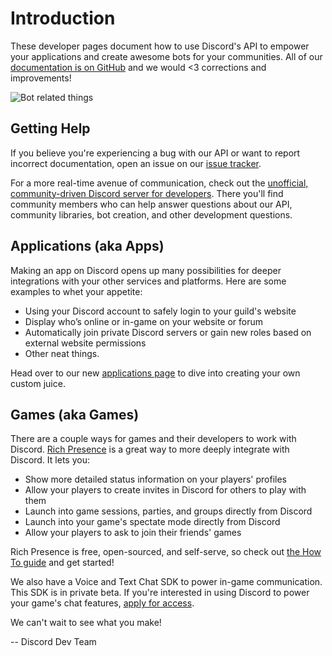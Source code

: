 # Introduction

These developer pages document how to use Discord's API to empower your applications and create awesome bots for your
communities. All of our [documentation is on GitHub](https://github.com/discordapp/discord-api-docs) and we would
<3 corrections and improvements!

![Bot related things](API_center.gif)

## Getting Help

If you believe you're experiencing a bug with our API or want to report incorrect documentation, open an issue on our [issue tracker](https://github.com/discordapp/discord-api-docs/issues).

For a more real-time avenue of communication, check out the [unofficial, community-driven Discord server for developers](https://discord.gg/discord-api). There you'll find community members who can help answer questions about our API, community libraries, bot creation, and other development questions.

## Applications (aka Apps)

Making an app on Discord opens up many possibilities for deeper integrations with your other services and platforms.
Here are some examples to whet your appetite:

* Using your Discord account to safely login to your guild's website
* Display who’s online or in-game on your website or forum
* Automatically join private Discord servers or gain new roles based on external website permissions
* Other neat things.

Head over to our new [applications page](#MY_APPLICATIONS/top) to dive into creating your own custom juice.

## Games (aka Games)

There are a couple ways for games and their developers to work with Discord. [Rich Presence](https://discordapp.com/rich-presence) is a great way to more deeply integrate with Discord. It lets you:

- Show more detailed status information on your players' profiles
- Allow your players to create invites in Discord for others to play with them
- Launch into game sessions, parties, and groups directly from Discord
- Launch into your game's spectate mode directly from Discord
- Allow your players to ask to join their friends' games

Rich Presence is free, open-sourced, and self-serve, so check out [the How To guide](#DOCS_HOW_TO/) and get started!

We also have a Voice and Text Chat SDK to power in-game communication. This SDK is in private beta. If you're interested in using Discord to power your game's chat features, [apply for access](https://discordapp.com/gamebridge).

We can't wait to see what you make!

 -- Discord Dev Team
